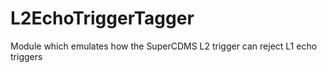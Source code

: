 # L2EchoTriggerTagger
Module which emulates how the SuperCDMS L2 trigger can reject L1 echo triggers
